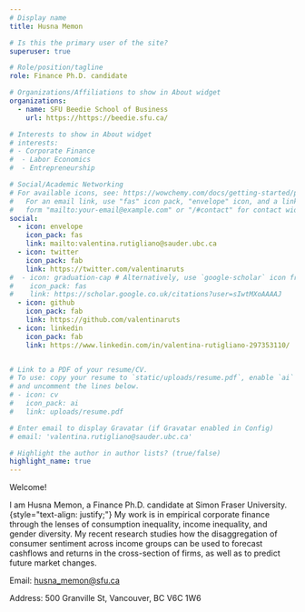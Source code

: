 ```yaml
---
# Display name
title: Husna Memon

# Is this the primary user of the site?
superuser: true

# Role/position/tagline
role: Finance Ph.D. candidate

# Organizations/Affiliations to show in About widget
organizations:
  - name: SFU Beedie School of Business
    url: https://https://beedie.sfu.ca/

# Interests to show in About widget
# interests:
# - Corporate Finance
#  - Labor Economics
#  - Entrepreneurship

# Social/Academic Networking
# For available icons, see: https://wowchemy.com/docs/getting-started/page-builder/#icons
#   For an email link, use "fas" icon pack, "envelope" icon, and a link in the
#   form "mailto:your-email@example.com" or "/#contact" for contact widget.
social:
  - icon: envelope
    icon_pack: fas
    link: mailto:valentina.rutigliano@sauder.ubc.ca
  - icon: twitter
    icon_pack: fab
    link: https://twitter.com/valentinaruts
#  - icon: graduation-cap # Alternatively, use `google-scholar` icon from `ai` icon pack
#    icon_pack: fas
#    link: https://scholar.google.co.uk/citations?user=sIwtMXoAAAAJ
  - icon: github
    icon_pack: fab
    link: https://github.com/valentinaruts
  - icon: linkedin
    icon_pack: fab
    link: https://www.linkedin.com/in/valentina-rutigliano-297353110/


# Link to a PDF of your resume/CV.
# To use: copy your resume to `static/uploads/resume.pdf`, enable `ai` icons in `params.toml`,
# and uncomment the lines below.
# - icon: cv
#   icon_pack: ai
#   link: uploads/resume.pdf

# Enter email to display Gravatar (if Gravatar enabled in Config)
# email: 'valentina.rutigliano@sauder.ubc.ca'

# Highlight the author in author lists? (true/false)
highlight_name: true
---
```

Welcome!

I am Husna Memon, a Finance Ph.D. candidate  at Simon Fraser University.
{style="text-align: justify;"}
My work is in empirical corporate finance through the lenses of consumption inequality, income inequality, and gender diversity.  My recent research studies how the disaggregation of consumer sentiment across income groups can be used to forecast cashflows and returns in the cross-section of firms, as well as to predict future market changes. 

Email: husna_memon@sfu.ca

Address: 500 Granville St, Vancouver, BC V6C 1W6

